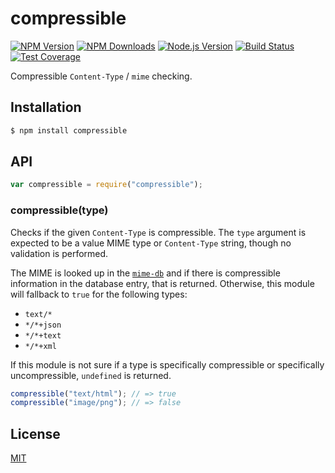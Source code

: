 # compressible

[![NPM Version][npm-version-image]][npm-url]
[![NPM Downloads][npm-downloads-image]][npm-url]
[![Node.js Version][node-version-image]][node-version-url]
[![Build Status][travis-image]][travis-url]
[![Test Coverage][coveralls-image]][coveralls-url]

Compressible `Content-Type` / `mime` checking.

## Installation

```sh
$ npm install compressible
```

## API

<!-- eslint-disable no-unused-vars -->

```js
var compressible = require("compressible");
```

### compressible(type)

Checks if the given `Content-Type` is compressible. The `type` argument is expected
to be a value MIME type or `Content-Type` string, though no validation is performed.

The MIME is looked up in the [`mime-db`](https://www.npmjs.com/package/mime-db) and
if there is compressible information in the database entry, that is returned. Otherwise,
this module will fallback to `true` for the following types:

- `text/*`
- `*/*+json`
- `*/*+text`
- `*/*+xml`

If this module is not sure if a type is specifically compressible or specifically
uncompressible, `undefined` is returned.

<!-- eslint-disable no-undef -->

```js
compressible("text/html"); // => true
compressible("image/png"); // => false
```

## License

[MIT](LICENSE)

[coveralls-image]: https://badgen.net/coveralls/c/github/jshttp/compressible/master
[coveralls-url]: https://coveralls.io/r/jshttp/compressible?branch=master
[node-version-image]: https://badgen.net/npm/node/compressible
[node-version-url]: https://nodejs.org/en/download
[npm-downloads-image]: https://badgen.net/npm/dm/compressible
[npm-url]: https://npmjs.org/package/compressible
[npm-version-image]: https://badgen.net/npm/v/compressible
[travis-image]: https://badgen.net/travis/jshttp/compressible/master
[travis-url]: https://travis-ci.org/jshttp/compressible
